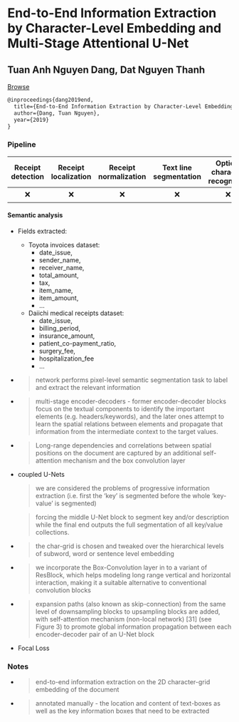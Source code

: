 # End-to-End Information Extraction by Character-Level Embedding and Multi-Stage Attentional U-Net

## Tuan Anh Nguyen Dang, Dat Nguyen Thanh

[Browse](https://bmvc2019.org/wp-content/uploads/papers/0870-paper.pdf)

```latex
@inproceedings{dang2019end,
  title={End-to-End Information Extraction by Character-Level Embedding and Multi-Stage Attentional U-Net},
  author={Dang, Tuan Nguyen},
  year={2019}
}
```

### Pipeline

| Receipt detection | Receipt localization | Receipt normalization | Text line segmentation | Optical character recognition | Semantic analysis |
|:-----------------:|:--------------------:|:---------------------:|:----------------------:|:-----------------------------:|:-----------------:|
| ❌                 | ❌                    | ❌                     | ❌                      | ❌                             | ✔️                |

#### Semantic analysis

- Fields extracted:

  - Toyota invoices dataset:
    - date_issue,
    - sender_name,
    - receiver_name,
    - total_amount,
    - tax,
    - item_name,
    - item_amount,
    - ...
  - Daiichi medical receipts dataset:
    - date_issue,
    - billing_period,
    - insurance_amount,
    - patient_co-payment_ratio,
    - surgery_fee,
    - hospitalization_fee
    - ...

- > network performs pixel-level semantic segmentation task to label and extract the relevant information

- > multi-stage encoder-decoders - former encoder-decoder blocks focus on the textual components to identify the important elements (e.g. headers/keywords), and the later ones attempt to learn the spatial
  > relations between elements and propagate that information from the intermediate context to the target values.

- > Long-range dependencies and correlations between spatial positions on the document are captured by an additional self-attention mechanism  and the box convolution layer

- coupled U-Nets

  > we are considered the problems of progressive information extraction (i.e. first the ‘key’ is segmented before the whole ‘key-value’ is segmented)

  > forcing the middle U-Net block to segment key and/or description while the final end outputs the full segmentation of all key/value collections.

- > the char-grid is chosen and tweaked over the hierarchical levels of subword, word or sentence level embedding

- > we incorporate the Box-Convolution layer in to a variant of ResBlock, which helps modeling long range vertical and horizontal interaction, making it a suitable alternative to conventional convolution blocks

- > expansion paths (also known as skip-connection) from the same level of downsampling blocks to upsampling blocks are added, with self-attention mechanism (non-local network) [31] (see Figure 3) to promote global information propagation between each encoder-decoder pair of an U-Net block

- Focal Loss

### Notes

* > end-to-end information extraction on the 2D character-grid embedding of the document
* > annotated manually - the location and content of text-boxes as well as the key information boxes that need to be extracted
